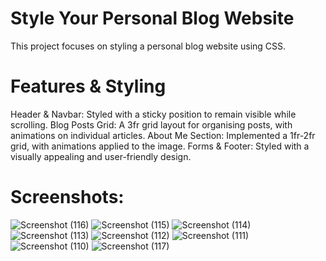 # Style Your Personal Blog Website

This project focuses on styling a personal blog website using CSS.

# Features & Styling

Header & Navbar: Styled with a sticky position to remain visible while scrolling.
Blog Posts Grid: A 3fr grid layout for organising posts, with animations on individual articles.
About Me Section: Implemented a 1fr-2fr grid, with animations applied to the image.
Forms & Footer: Styled with a visually appealing and user-friendly design.

# Screenshots:

![Screenshot (116)](https://github.com/user-attachments/assets/24056340-f64c-4942-b773-b499bf120988)
![Screenshot (115)](https://github.com/user-attachments/assets/5c20b6fc-a31f-4d4d-ba86-cce26149603f)
![Screenshot (114)](https://github.com/user-attachments/assets/3222ee14-00d7-4386-989d-8df9d8a801fb)
![Screenshot (113)](https://github.com/user-attachments/assets/9f7020e7-9e94-4605-8069-249e7143f6d4)
![Screenshot (112)](https://github.com/user-attachments/assets/3ffaee56-2f94-49e8-93cd-c18b28d5ab60)
![Screenshot (111)](https://github.com/user-attachments/assets/28e6a6c9-d6f2-459d-a009-36284e3995b4)
![Screenshot (110)](https://github.com/user-attachments/assets/70a3e889-3b08-4f88-93e5-9cd4ac8dee89)
![Screenshot (117)](https://github.com/user-attachments/assets/8d2e4638-fb4f-4b0e-b522-4b9a8fbda281)
